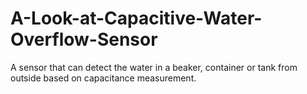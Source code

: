 # A-Look-at-Capacitive-Water-Overflow-Sensor
A sensor that can detect the water in a beaker, container or tank from outside based on capacitance measurement.
